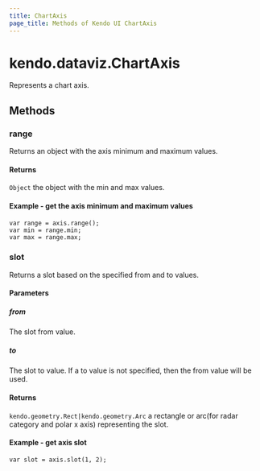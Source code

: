 ```yaml
---
title: ChartAxis
page_title: Methods of Kendo UI ChartAxis
---
```


# kendo.dataviz.ChartAxis

Represents a chart axis.

## Methods

### range

Returns an object with the axis minimum and maximum values.

#### Returns

`Object` the object with the min and max values.


#### Example - get the axis minimum and maximum values
    var range = axis.range();
    var min = range.min;
    var max = range.max;

### slot

Returns a slot based on the specified from and to values.

#### Parameters

##### from

The slot from value.

##### to

The slot to value. If a to value is not specified, then the from value will be used.

#### Returns

`kendo.geometry.Rect|kendo.geometry.Arc` a rectangle or arc(for radar category and polar x axis) representing the slot.

#### Example - get axis slot
    var slot = axis.slot(1, 2);

